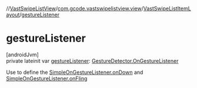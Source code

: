 //[VastSwipeListView](../../../index.md)/[com.gcode.vastswipelistview.view](../index.md)/[VastSwipeListItemLayout](index.md)/[gestureListener](gesture-listener.md)

# gestureListener

[androidJvm]\
private lateinit var [gestureListener](gesture-listener.md): [GestureDetector.OnGestureListener](https://developer.android.com/reference/kotlin/android/view/GestureDetector.OnGestureListener.html)

Use to define the [SimpleOnGestureListener.onDown](https://developer.android.com/reference/kotlin/android/view/GestureDetector.SimpleOnGestureListener.html#ondown) and [SimpleOnGestureListener.onFling](https://developer.android.com/reference/kotlin/android/view/GestureDetector.SimpleOnGestureListener.html#onfling)
